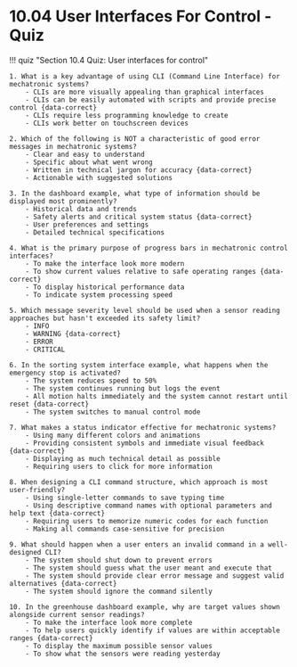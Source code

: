 # 10.04 User Interfaces For Control - Quiz

!!! quiz "Section 10.4 Quiz: User interfaces for control"

    1. What is a key advantage of using CLI (Command Line Interface) for mechatronic systems?
        - CLIs are more visually appealing than graphical interfaces
        - CLIs can be easily automated with scripts and provide precise control {data-correct}
        - CLIs require less programming knowledge to create
        - CLIs work better on touchscreen devices

    2. Which of the following is NOT a characteristic of good error messages in mechatronic systems?
        - Clear and easy to understand
        - Specific about what went wrong
        - Written in technical jargon for accuracy {data-correct}
        - Actionable with suggested solutions

    3. In the dashboard example, what type of information should be displayed most prominently?
        - Historical data and trends
        - Safety alerts and critical system status {data-correct}
        - User preferences and settings
        - Detailed technical specifications

    4. What is the primary purpose of progress bars in mechatronic control interfaces?
        - To make the interface look more modern
        - To show current values relative to safe operating ranges {data-correct}
        - To display historical performance data
        - To indicate system processing speed

    5. Which message severity level should be used when a sensor reading approaches but hasn't exceeded its safety limit?
        - INFO
        - WARNING {data-correct}
        - ERROR
        - CRITICAL

    6. In the sorting system interface example, what happens when the emergency stop is activated?
        - The system reduces speed to 50%
        - The system continues running but logs the event
        - All motion halts immediately and the system cannot restart until reset {data-correct}
        - The system switches to manual control mode

    7. What makes a status indicator effective for mechatronic systems?
        - Using many different colors and animations
        - Providing consistent symbols and immediate visual feedback {data-correct}
        - Displaying as much technical detail as possible
        - Requiring users to click for more information

    8. When designing a CLI command structure, which approach is most user-friendly?
        - Using single-letter commands to save typing time
        - Using descriptive command names with optional parameters and help text {data-correct}
        - Requiring users to memorize numeric codes for each function
        - Making all commands case-sensitive for precision

    9. What should happen when a user enters an invalid command in a well-designed CLI?
        - The system should shut down to prevent errors
        - The system should guess what the user meant and execute that
        - The system should provide clear error message and suggest valid alternatives {data-correct}
        - The system should ignore the command silently

    10. In the greenhouse dashboard example, why are target values shown alongside current sensor readings?
        - To make the interface look more complete
        - To help users quickly identify if values are within acceptable ranges {data-correct}
        - To display the maximum possible sensor values
        - To show what the sensors were reading yesterday
